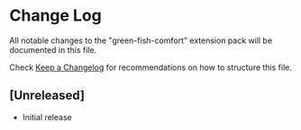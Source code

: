 # Change Log

All notable changes to the "green-fish-comfort" extension pack will be documented in this file.

Check [Keep a Changelog](http://keepachangelog.com/) for recommendations on how to structure this file.

## [Unreleased]

- Initial release
